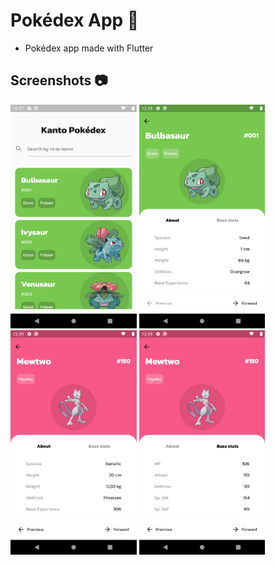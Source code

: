 # Pokédex App :iphone:
- Pokédex app made with Flutter
## Screenshots :camera:
<div><img width="40%" src="screenshots/1.png">  <img width="40%" src="screenshots/2.png"></div>

<div><img width="40%" src="screenshots/3.png">  <img width="40%" src="screenshots/4.png"></div>
